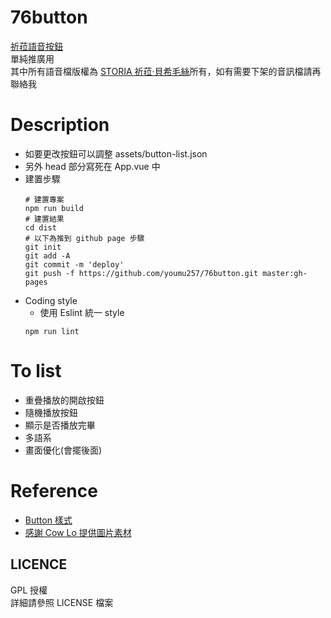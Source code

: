 # 76button
[祈菈語音按鈕](https://chilla76cheese.github.io/76button)<br>
單純推廣用<br>
其中所有語音檔版權為 [STORIA 祈菈‧貝希毛絲](https://www.youtube.com/channel/UCykgAuIjn70_CXLNjZ8zppQ)所有，如有需要下架的音訊檔請再聯絡我

# Description
* 如要更改按鈕可以調整 assets/button-list.json<br>
* 另外 head 部分寫死在 App.vue 中<br>
* 建置步驟
    ```
    # 建置專案
    npm run build
    # 建置結果
    cd dist
    # 以下為推到 github page 步驟
    git init
    git add -A
    git commit -m 'deploy'
    git push -f https://github.com/youmu257/76button.git master:gh-pages
    ```
* Coding style
    * 使用 Eslint 統一 style
    ```
    npm run lint
    ```
# To list
* 重疊播放的開啟按鈕
* 隨機播放按鈕
* 顯示是否播放完畢
* 多語系
* 畫面優化(會擺後面)

# Reference
* [Button 樣式](https://www.bestcssbuttongenerator.com/#/19)
* [感謝 Cow Lo 提供圖片素材](https://twitter.com/ud83xji4g/status/1444297977388945411?s=21)
## LICENCE
GPL 授權<br>
詳細請參照 LICENSE 檔案<br>
